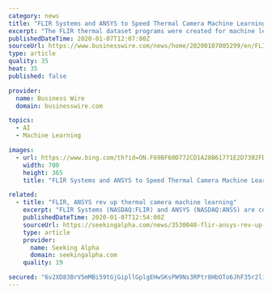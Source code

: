 ```yaml
---
category: news
title: "FLIR Systems and ANSYS to Speed Thermal Camera Machine Learning for Safer Cars"
excerpt: "The FLIR thermal dataset programs were created for machine learning in advanced driver assistance development (ADAS), AEB, and AV systems. The current AV and ADAS sensors face challenges in darkness or shadows, sun glare and inclement weather such as most fog. Thermal cameras, however, can effectively detect and classify objects in these ..."
publishedDateTime: 2020-01-07T12:07:00Z
sourceUrl: https://www.businesswire.com/news/home/20200107005299/en/FLIR-Systems-ANSYS-Speed-Thermal-Camera-Machine
type: article
quality: 35
heat: 35
published: false

provider:
  name: Business Wire
  domain: businesswire.com

topics:
  - AI
  - Machine Learning

images:
  - url: https://www.bing.com/th?id=ON.F69BF60D772CD1A28B61771E2D7302FD
    width: 700
    height: 365
    title: "FLIR Systems and ANSYS to Speed Thermal Camera Machine Learning for Safer Cars"

related:
  - title: "FLIR, ANSYS rev up thermal camera machine learning"
    excerpt: "FLIR Systems (NASDAQ:FLIR) and ANSYS (NASDAQ:ANSS) are collaborating to deliver superior hazard detection capabilities for assisted driving and autonomous vehicles. The partnership will see FLIR integrate a fully physics-based thermal sensor into ANSYS' leading-edge driving simulator to model, test, and validate thermal camera designs within an ..."
    publishedDateTime: 2020-01-07T12:54:00Z
    sourceUrl: https://seekingalpha.com/news/3530040-flir-ansys-rev-up-thermal-camera-machine-learning
    type: article
    provider:
      name: Seeking Alpha
      domain: seekingalpha.com
    quality: 19

secured: "6v2XD83BrV5mMBi59tGjGipllGplgEHwSKsPW9Ns3RPtr8HbOTo6JhF35r2liIAmpQPc2gh6ixzt8j9nCpV3KYtnz8hjiHx3U/QhaTTSLwTClmhKQzAyOuDWaPtAXXdPY+s5CRqSpoi9CCft6+uU78O1rXg3CqAGC4vAgZbaXodfLIlQCdcMcJjLXvmJ9+twe8HOgbptdofMNv4nEk+DMdGvZFC8ESnLaNXzXrm85ojJcruxdeZ2OHhykaM3z6Y6WaLcLOb6W7i+zYawToXJFg==;rNU2dnm7sTZ2Y+pxHi2H1Q=="
---
```


